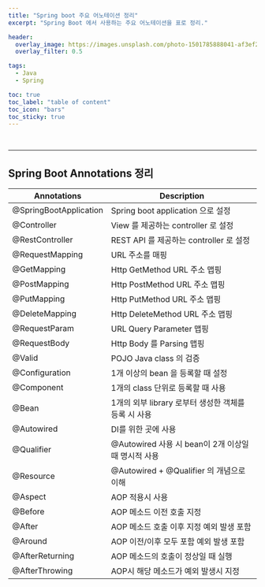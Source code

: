 ```yaml
---
title: "Spring boot 주요 어노테이션 정리"
excerpt: "Spring Boot 에서 사용하는 주요 어노테이션을 표로 정리."

header:
  overlay_image: https://images.unsplash.com/photo-1501785888041-af3ef285b470?ixlib=rb-1.2.1&ixid=eyJhcHBfaWQiOjEyMDd9&auto=format&fit=crop&w=1350&q=80
  overlay_filter: 0.5

tags:
  - Java
  - Spring

toc: true
toc_label: "table of content"
toc_icon: "bars"
toc_sticky: true
---
```


<br/>

---

## Spring Boot Annotations 정리

| Annotations            | Description                                          |
| ---------------------- | ---------------------------------------------------- |
| @SpringBootApplication | Spring boot application 으로 설정                    |
| @Controller            | View 를 제공하는 controller 로 설정                  |
| @RestController        | REST API 를 제공하는 controller 로 설정              |
| @RequestMapping        | URL 주소를 매핑                                      |
| @GetMapping            | Http GetMethod URL 주소 맵핑                         |
| @PostMapping           | Http PostMethod URL 주소 맵핑                        |
| @PutMapping            | Http PutMethod URL 주소 맵핑                         |
| @DeleteMapping         | Http DeleteMethod URL 주소 맵핑                      |
| @RequestParam          | URL Query Parameter 맵핑                             |
| @RequestBody           | Http Body 를 Parsing 맵핑                            |
| @Valid                 | POJO Java class 의 검증                              |
| @Configuration         | 1개 이상의 bean 을 등록할 때 설정                    |
| @Component             | 1개의 class 단위로 등록할 때 사용                    |
| @Bean                  | 1개의 외부 library 로부터 생성한 객체를 등록 시 사용 |
| @Autowired             | DI를 위한 곳에 사용                                  |
| @Qualifier             | @Autowired 사용 시 bean이 2개 이상일 때 명시적 사용  |
| @Resource              | @Autowired + @Qualifier 의 개념으로 이해             |
| @Aspect                | AOP 적용시 사용                                      |
| @Before                | AOP 메소드 이전 호출 지정                            |
| @After                 | AOP 메소드 호출 이후 지정 예외 발생 포함             |
| @Around                | AOP 이전/이후 모두 포함 예외 발생 포함               |
| @AfterReturning        | AOP 메소드의 호출이 정상일 때 실행                   |
| @AfterThrowing         | AOP시 해당 메소드가 예외 발생시 지정                 |
